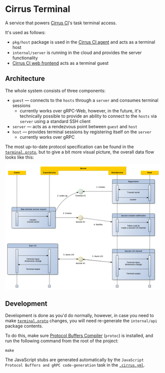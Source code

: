 # Cirrus Terminal

A service that powers [Cirrus CI](https://cirrus-ci.org/)'s task terminal access.

It's used as follows:

* `pkg/host` package is used in the [Cirrus CI agent](https://github.com/cirruslabs/cirrus-ci-agent) and acts as a terminal host
* `internal/server` is running in the cloud and provides the server functionality
* [Cirrus CI web frontend](https://github.com/cirruslabs/cirrus-ci-web) acts as a terminal guest

## Architecture

The whole system consists of three components:

* `guest` — connects to the `hosts` through a `server` and consumes terminal sessions
  * currently works over gRPC-Web, however, in the future, it's technically possible to provide an ability to connect to the `hosts` via `server` using a standard SSH client
* `server` — acts as a rendezvous point between `guest` and `host`
* `host` — provides terminal sessions by registering itself on the `server`
  * currently works over gRPC

The most up-to-date protocol specification can be found in the [`terminal.proto`](proto/terminal.proto), but to give a bit more visual picture, the overall data flow looks like this:

![](doc/diagram.png)

## Development

Development is done as you'd do normally, however, in case you need to make [`terminal.proto`](proto/terminal.proto) changes, you will need re-generate the `internal/api` package contents.

To do this, make sure [Protocol Buffers Compiler](https://grpc.io/docs/protoc-installation/) (`protoc`) is installed, and run the following command from the root of the project:

```
make
```

The JavaScript stubs are generated automatically by the `JavaScript Protocol Buffers and gRPC code-generation` task in the [`.cirrus.yml`](.cirrus.yml).
